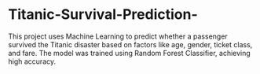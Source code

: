 # Titanic-Survival-Prediction-
This project uses Machine Learning to predict whether a passenger survived the Titanic disaster based on factors like age, gender, ticket class, and fare. The model was trained using Random Forest Classifier, achieving high accuracy.
